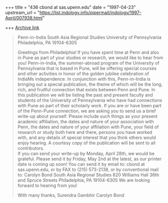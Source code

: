 +++
title = "436 cbond at sas.upenn.edu"
date = "1997-04-23"
upstream_url = "https://list.indology.info/pipermail/indology/1997-April/007938.html"

+++
[Archive link](https://list.indology.info/pipermail/indology/1997-April/007938.html)


> Penn-in-India
> South Asia Regional Studies
> University of Pennsylvania
> Philadelphia, PA  19104-6305 
> 
> Greetings from Philadelphia!
> If you have spent time at Penn and also in Pune as part of your studies 
> or research, we would like to hear from you!
> Penn-in-India, the summer-abroad program of the University of 
> Pennsylvania that 
> is based in Pune, will be offering special courses and other activities 
> in honor of the golden jubilee celebration of IndiaMs independence. In 
> conjunction with this,  Penn-in-India is bringing out a special 
> publication, the theme of which will be the long, rich, and fruitful 
> connection that exists between Penn and Pune.   In this publication we 
> will be listing the past and present faculty and students of the 
> University of Pennsylvania who have had connections with Pune as part of 
> their scholarly work.
> If you are or have been part of the Penn-Pune connection, we are asking 
> you to send us a brief write-up about yourself.  Please include such 
> things as your present academic affiliation, the dates and nature of your 
> association with Penn, the dates and nature of your affiliation with 
> Pune, your field of research or study both here and there, persons you 
> have worked with, and any details of special interest that you think 
> others would enjoy hearing.   A courtesy copy of the publication will be 
> sent to all contributors.  
> If you can send your write-up by Monday, April 28th, we would be 
> grateful.  Please send it by Friday, May 2nd at the latest, as our 
> printer date is coming up soon!  You can send it by email to: 
> cbond at sas.upenn.edu, or by FAX to (215) 573-2138, or by conventional mail 
> to:  Carolyn Bond
> South Asia Regional Studies
> 820 Williams Hall
> 36th and Spruce Streets
> Philadelphia, PA  19104-6305
> We are looking forward to hearing from you! 
> 
> With many thanks,
> Surendra Gambhir
> Carolyn Bond
> 
> 





